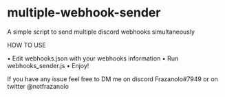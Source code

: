 # multiple-webhook-sender
A simple script to send multiple discord webhooks simultaneously

HOW TO USE

• Edit webhooks.json with your webhooks information
• Run webhooks_sender.js
• Enjoy!

If you have any issue feel free to DM me on discord Frazanolo#7949 or on twitter @notfrazanolo
